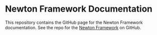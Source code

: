 # Newton Framework Documentation

This repository contains the GitHub page for the Newton Framework documentation.
See the repo for the [Newton Framework](https://github.com/hakonmagnus/newton) on GitHub.
